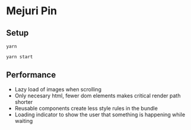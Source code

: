 # Mejuri Pin

## Setup

`yarn`

`yarn start`

## Performance

-   Lazy load of images when scrolling
-   Only necesary html, fewer dom elements makes critical render path shorter
-   Reusable components create less style rules in the bundle
-   Loading indicator to show the user that something is happening while waiting
